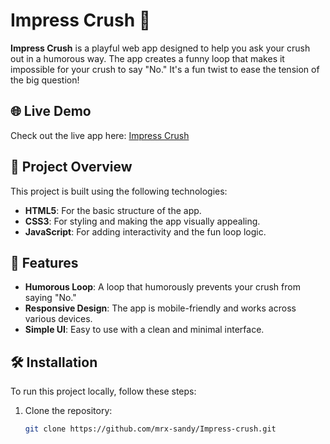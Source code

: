 # Impress Crush 🎯

**Impress Crush** is a playful web app designed to help you ask your crush out in a humorous way. The app creates a funny loop that makes it impossible for your crush to say "No." It's a fun twist to ease the tension of the big question!

## 🌐 Live Demo

Check out the live app here: [Impress Crush](https://impresscrush.netlify.app/)

## 📂 Project Overview

This project is built using the following technologies:

- **HTML5**: For the basic structure of the app.
- **CSS3**: For styling and making the app visually appealing.
- **JavaScript**: For adding interactivity and the fun loop logic.

## 🚀 Features

- **Humorous Loop**: A loop that humorously prevents your crush from saying "No."
- **Responsive Design**: The app is mobile-friendly and works across various devices.
- **Simple UI**: Easy to use with a clean and minimal interface.

## 🛠 Installation

To run this project locally, follow these steps:

1. Clone the repository:
   ```bash
   git clone https://github.com/mrx-sandy/Impress-crush.git
